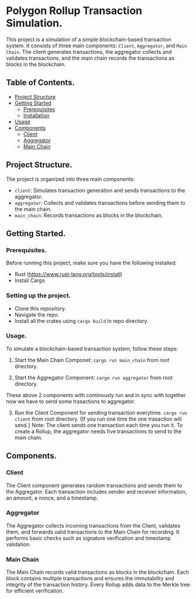 # Polygon Rollup Transaction Simulation.

This project is a simulation of a simple blockchain-based transaction system. It consists of three main components: `Client`, `Aggregator`, and `Main Chain`. The client generates transactions, the aggregator collects and validates transactions, and the main chain records the transactions as blocks in the blockchain.

## Table of Contents.

- [Project Structure](#project-structure)
- [Getting Started](#getting-started)
  - [Prerequisites](#prerequisites)
  - [Installation](#installation)
- [Usage](#usage)
- [Components](#components)
  - [Client](#client)
  - [Aggregator](#aggregator)
  - [Main Chain](#main-chain)

## Project Structure.

The project is organized into three main components:

- `client`: Simulates transaction generation and sends transactions to the aggregator.
- `aggregator`: Collects and validates transactions before sending them to the main chain.
- `main_chain`: Records transactions as blocks in the blockchain.

## Getting Started.

### Prerequisites.

Before running this project, make sure you have the following installed:

- Rust (https://www.rust-lang.org/tools/install)
- Install Cargo


### Setting up the project.
- Clone this repository.
- Navigate the repo.
- Install all the crates using ```cargo build``` in repo directory.

### Usage.
To simulate a blockchain-based transaction system, follow these steps:

1. Start the Main Chain Componet:
```cargo run main_chain``` from root directory. 

2. Start the Aggregator Component:
```cargo run aggregator``` from root directory.

These above 2 components with continously run and in sync with together now we have to send some trasactions to aggregator.

3. Run the Client Component for sending transaction everytime.
```cargo run client``` from root directory. {If you run one time the one trasaction will send.}
Note: The client sends one transaction each time you run it. To create a Rollup, the aggregator needs five transactions to send to the main chain.

## Components.

### Client
The Client component generates random transactions and sends them to the Aggregator. Each transaction includes sender and receiver information, an amount, a nonce, and a timestamp.

### Aggregator
The Aggregator collects incoming transactions from the Client, validates them, and forwards valid transactions to the Main Chain for recording. It performs basic checks such as signature verification and timestamp validation.

### Main Chain
The Main Chain records valid transactions as blocks in the blockchain. Each block contains multiple transactions and ensures the immutability and integrity of the transaction history. Every Rollup adds data to the Merkle tree for efficient verification.